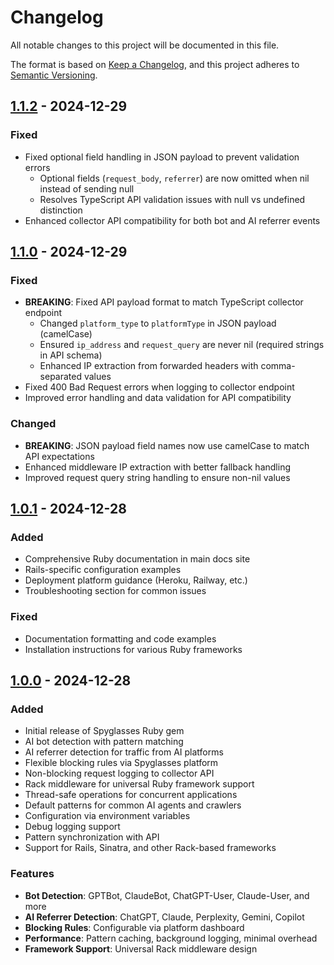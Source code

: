 # Changelog

All notable changes to this project will be documented in this file.

The format is based on [Keep a Changelog](https://keepachangelog.com/en/1.0.0/),
and this project adheres to [Semantic Versioning](https://semver.org/spec/v2.0.0.html).

## [1.1.2] - 2024-12-29

### Fixed
- Fixed optional field handling in JSON payload to prevent validation errors
  - Optional fields (`request_body`, `referrer`) are now omitted when nil instead of sending null
  - Resolves TypeScript API validation issues with null vs undefined distinction
- Enhanced collector API compatibility for both bot and AI referrer events

## [1.1.0] - 2024-12-29

### Fixed
- **BREAKING**: Fixed API payload format to match TypeScript collector endpoint
  - Changed `platform_type` to `platformType` in JSON payload (camelCase)
  - Ensured `ip_address` and `request_query` are never nil (required strings in API schema)
  - Enhanced IP extraction from forwarded headers with comma-separated values
- Fixed 400 Bad Request errors when logging to collector endpoint
- Improved error handling and data validation for API compatibility

### Changed
- **BREAKING**: JSON payload field names now use camelCase to match API expectations
- Enhanced middleware IP extraction with better fallback handling
- Improved request query string handling to ensure non-nil values

## [1.0.1] - 2024-12-28

### Added
- Comprehensive Ruby documentation in main docs site
- Rails-specific configuration examples
- Deployment platform guidance (Heroku, Railway, etc.)
- Troubleshooting section for common issues

### Fixed
- Documentation formatting and code examples
- Installation instructions for various Ruby frameworks

## [1.0.0] - 2024-12-28

### Added
- Initial release of Spyglasses Ruby gem
- AI bot detection with pattern matching
- AI referrer detection for traffic from AI platforms
- Flexible blocking rules via Spyglasses platform
- Non-blocking request logging to collector API
- Rack middleware for universal Ruby framework support
- Thread-safe operations for concurrent applications
- Default patterns for common AI agents and crawlers
- Configuration via environment variables
- Debug logging support
- Pattern synchronization with API
- Support for Rails, Sinatra, and other Rack-based frameworks

### Features
- **Bot Detection**: GPTBot, ClaudeBot, ChatGPT-User, Claude-User, and more
- **AI Referrer Detection**: ChatGPT, Claude, Perplexity, Gemini, Copilot
- **Blocking Rules**: Configurable via platform dashboard
- **Performance**: Pattern caching, background logging, minimal overhead
- **Framework Support**: Universal Rack middleware design

[Unreleased]: https://github.com/spyglasses/spyglasses-ruby/compare/v1.1.2...HEAD
[1.1.2]: https://github.com/spyglasses/spyglasses-ruby/compare/v1.1.0...v1.1.2
[1.1.0]: https://github.com/spyglasses/spyglasses-ruby/compare/v1.0.1...v1.1.0
[1.0.1]: https://github.com/spyglasses/spyglasses-ruby/compare/v1.0.0...v1.0.1
[1.0.0]: https://github.com/spyglasses/spyglasses-ruby/releases/tag/v1.0.0 